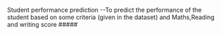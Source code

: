 Student performance prediction --To predict the performance of the student based on some criteria (given in the dataset) and Maths,Reading and writing score #####